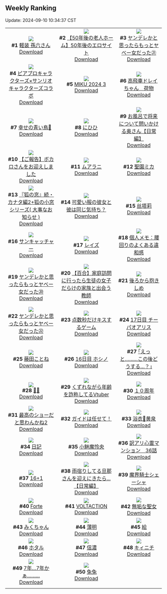 ## Weekly Ranking
Update: 2024-09-10 10:34:37 CST

|      |      |      |
| :----: | :----: | :----: |
| ![](https://i.pixiv.re/c/240x480/img-master/img/2024/09/03/00/00/41/122087390_p0_master1200.jpg)<br>**#1** [軽装 孫六さん](https://www.pixiv.net/artworks/122087390)<br>[Download](https://i.pixiv.re/img-original/img/2024/09/03/00/00/41/122087390_p0.png) | ![](https://i.pixiv.re/c/240x480/img-master/img/2024/09/03/12/00/11/122098545_p0_master1200.jpg)<br>**#2** [【50年後の老人ホーム】50年後のエロサイト](https://www.pixiv.net/artworks/122098545)<br>[Download](https://i.pixiv.re/img-original/img/2024/09/03/12/00/11/122098545_p0.jpg) | ![](https://i.pixiv.re/c/240x480/img-master/img/2024/09/03/00/02/00/122087545_p0_master1200.jpg)<br>**#3** [ヤンデレかと思ったらもっとヤベー女だった㉑](https://www.pixiv.net/artworks/122087545)<br>[Download](https://i.pixiv.re/img-original/img/2024/09/03/00/02/00/122087545_p0.png) |
| ![](https://i.pixiv.re/c/240x480/img-master/img/2024/09/02/00/06/55/122058353_p0_master1200.jpg)<br>**#4** [ピアプロキャラクターズ×サンリオキャラクターズコラボ](https://www.pixiv.net/artworks/122058353)<br>[Download](https://i.pixiv.re/img-original/img/2024/09/02/00/06/55/122058353_p0.jpg) | ![](https://i.pixiv.re/c/240x480/img-master/img/2024/09/02/01/35/57/122061483_p0_master1200.jpg)<br>**#5** [MIKU 2024 3](https://www.pixiv.net/artworks/122061483)<br>[Download](https://i.pixiv.re/img-original/img/2024/09/02/01/35/57/122061483_p0.png) | ![](https://i.pixiv.re/c/240x480/img-master/img/2024/09/03/18/40/41/122105464_p0_master1200.jpg)<br>**#6** [高飛車ドレイちゃん　荷物](https://www.pixiv.net/artworks/122105464)<br>[Download](https://i.pixiv.re/img-original/img/2024/09/03/18/40/41/122105464_p0.png) |
| ![](https://i.pixiv.re/c/240x480/img-master/img/2024/09/03/17/21/35/122103611_p0_master1200.jpg)<br>**#7** [幸せの青い鳥💙](https://www.pixiv.net/artworks/122103611)<br>[Download](https://i.pixiv.re/img-original/img/2024/09/03/17/21/35/122103611_p0.jpg) | ![](https://i.pixiv.re/c/240x480/img-master/img/2024/09/03/00/02/34/122087590_p0_master1200.jpg)<br>**#8** [にひひ](https://www.pixiv.net/artworks/122087590)<br>[Download](https://i.pixiv.re/img-original/img/2024/09/03/00/02/34/122087590_p0.jpg) | ![](https://i.pixiv.re/c/240x480/img-master/img/2024/09/03/00/07/09/122087878_p0_master1200.jpg)<br>**#9** [お風呂で将来について問いかける奥さん【日常編】](https://www.pixiv.net/artworks/122087878)<br>[Download](https://i.pixiv.re/img-original/img/2024/09/03/00/07/09/122087878_p0.jpg) |
| ![](https://i.pixiv.re/c/240x480/img-master/img/2024/09/03/17/43/41/122104053_p0_master1200.jpg)<br>**#10** [【ご報告】ボカロさんをお迎えしました](https://www.pixiv.net/artworks/122104053)<br>[Download](https://i.pixiv.re/img-original/img/2024/09/03/17/43/41/122104053_p0.jpg) | ![](https://i.pixiv.re/c/240x480/img-master/img/2024/09/03/01/10/43/122089787_p0_master1200.jpg)<br>**#11** [ムアラニ](https://www.pixiv.net/artworks/122089787)<br>[Download](https://i.pixiv.re/img-original/img/2024/09/03/01/10/43/122089787_p0.jpg) | ![](https://i.pixiv.re/c/240x480/img-master/img/2024/09/02/00/01/05/122057928_p0_master1200.jpg)<br>**#12** [聖園ミカ](https://www.pixiv.net/artworks/122057928)<br>[Download](https://i.pixiv.re/img-original/img/2024/09/02/00/01/05/122057928_p0.jpg) |
| ![](https://i.pixiv.re/c/240x480/img-master/img/2024/09/03/19/49/16/122107274_p0_master1200.jpg)<br>**#13** [『狐の窓』続・カナタ編2+狐の小窓シリーズ( 大事なお知らせ )](https://www.pixiv.net/artworks/122107274)<br>[Download](https://i.pixiv.re/img-original/img/2024/09/03/19/49/16/122107274_p0.png) | ![](https://i.pixiv.re/c/240x480/img-master/img/2024/09/04/17/00/45/122130856_p0_master1200.jpg)<br>**#14** [可愛い服の彼女と彼は同じ気持ち？](https://www.pixiv.net/artworks/122130856)<br>[Download](https://i.pixiv.re/img-original/img/2024/09/04/17/00/45/122130856_p0.jpg) | ![](https://i.pixiv.re/c/240x480/img-master/img/2024/09/03/21/34/26/122110530_p0_master1200.jpg)<br>**#15** [丝塔莉](https://www.pixiv.net/artworks/122110530)<br>[Download](https://i.pixiv.re/img-original/img/2024/09/03/21/34/26/122110530_p0.jpg) |
| ![](https://i.pixiv.re/c/240x480/img-master/img/2024/09/02/07/30/01/122066269_p0_master1200.jpg)<br>**#16** [サンキャッチャー](https://www.pixiv.net/artworks/122066269)<br>[Download](https://i.pixiv.re/img-original/img/2024/09/02/07/30/01/122066269_p0.jpg) | ![](https://i.pixiv.re/c/240x480/img-master/img/2024/09/03/01/32/16/122090275_p0_master1200.jpg)<br>**#17** [レイズ](https://www.pixiv.net/artworks/122090275)<br>[Download](https://i.pixiv.re/img-original/img/2024/09/03/01/32/16/122090275_p0.jpg) | ![](https://i.pixiv.re/c/240x480/img-master/img/2024/09/03/06/00/07/122093852_p0_master1200.jpg)<br>**#18** [個人メモ：腰回りのよくある違和感](https://www.pixiv.net/artworks/122093852)<br>[Download](https://i.pixiv.re/img-original/img/2024/09/03/06/00/07/122093852_p0.jpg) |
| ![](https://i.pixiv.re/c/240x480/img-master/img/2024/09/02/10/43/41/122068690_p0_master1200.jpg)<br>**#19** [ヤンデレかと思ったらもっとヤベー女だった⑳](https://www.pixiv.net/artworks/122068690)<br>[Download](https://i.pixiv.re/img-original/img/2024/09/02/10/43/41/122068690_p0.png) | ![](https://i.pixiv.re/c/240x480/img-master/img/2024/09/04/22/37/32/122139869_p0_master1200.jpg)<br>**#20** [【百合】家庭訪問に行ったら生徒の女子だらけの家族と出会う教師](https://www.pixiv.net/artworks/122139869)<br>[Download](https://i.pixiv.re/img-original/img/2024/09/04/22/37/32/122139869_p0.jpg) | ![](https://i.pixiv.re/c/240x480/img-master/img/2024/09/03/08/19/09/122095690_p0_master1200.jpg)<br>**#21** [後ろから抱きしめ](https://www.pixiv.net/artworks/122095690)<br>[Download](https://i.pixiv.re/img-original/img/2024/09/03/08/19/09/122095690_p0.jpg) |
| ![](https://i.pixiv.re/c/240x480/img-master/img/2024/09/04/00/01/49/122115752_p0_master1200.jpg)<br>**#22** [ヤンデレかと思ったらもっとヤベー女だった㉒](https://www.pixiv.net/artworks/122115752)<br>[Download](https://i.pixiv.re/img-original/img/2024/09/04/00/01/49/122115752_p0.png) | ![](https://i.pixiv.re/c/240x480/img-master/img/2024/09/02/18/00/03/122075800_p0_master1200.jpg)<br>**#23** [点数秒だけキスするゲーム](https://www.pixiv.net/artworks/122075800)<br>[Download](https://i.pixiv.re/img-original/img/2024/09/02/18/00/03/122075800_p0.png) | ![](https://i.pixiv.re/c/240x480/img-master/img/2024/09/04/00/00/54/122115657_p0_master1200.jpg)<br>**#24** [17日目 チーパオアリス](https://www.pixiv.net/artworks/122115657)<br>[Download](https://i.pixiv.re/img-original/img/2024/09/04/00/00/54/122115657_p0.png) |
| ![](https://i.pixiv.re/c/240x480/img-master/img/2024/09/03/21/05/07/122109611_p0_master1200.jpg)<br>**#25** [藤田ことね](https://www.pixiv.net/artworks/122109611)<br>[Download](https://i.pixiv.re/img-original/img/2024/09/03/21/05/07/122109611_p0.jpg) | ![](https://i.pixiv.re/c/240x480/img-master/img/2024/09/03/00/00/46/122087402_p0_master1200.jpg)<br>**#26** [16日目 ホシノ](https://www.pixiv.net/artworks/122087402)<br>[Download](https://i.pixiv.re/img-original/img/2024/09/03/00/00/46/122087402_p0.png) | ![](https://i.pixiv.re/c/240x480/img-master/img/2024/09/02/17/13/46/122074873_p0_master1200.jpg)<br>**#27** [｢えっと………この後どうする…？｣](https://www.pixiv.net/artworks/122074873)<br>[Download](https://i.pixiv.re/img-original/img/2024/09/02/17/13/46/122074873_p0.jpg) |
| ![](https://i.pixiv.re/c/240x480/img-master/img/2024/09/03/00/49/08/122089164_p0_master1200.jpg)<br>**#28** [🧡💚](https://www.pixiv.net/artworks/122089164)<br>[Download](https://i.pixiv.re/img-original/img/2024/09/03/00/49/08/122089164_p0.jpg) | ![](https://i.pixiv.re/c/240x480/img-master/img/2024/09/03/21/18/16/122110003_p0_master1200.jpg)<br>**#29** [くずれながら年齢を詐称してるVtuber](https://www.pixiv.net/artworks/122110003)<br>[Download](https://i.pixiv.re/img-original/img/2024/09/03/21/18/16/122110003_p0.png) | ![](https://i.pixiv.re/c/240x480/img-master/img/2024/09/02/00/01/17/122057958_p0_master1200.jpg)<br>**#30** [１０周年](https://www.pixiv.net/artworks/122057958)<br>[Download](https://i.pixiv.re/img-original/img/2024/09/02/00/01/17/122057958_p0.jpg) |
| ![](https://i.pixiv.re/c/240x480/img-master/img/2024/09/03/00/30/04/122088607_p0_master1200.jpg)<br>**#31** [最高のショーだと思わんかね2](https://www.pixiv.net/artworks/122088607)<br>[Download](https://i.pixiv.re/img-original/img/2024/09/03/00/30/04/122088607_p0.jpg) | ![](https://i.pixiv.re/c/240x480/img-master/img/2024/09/02/23/32/15/122086306_p0_master1200.jpg)<br>**#32** [ガイドは任せて！](https://www.pixiv.net/artworks/122086306)<br>[Download](https://i.pixiv.re/img-original/img/2024/09/02/23/32/15/122086306_p0.png) | ![](https://i.pixiv.re/c/240x480/img-master/img/2024/09/03/00/00/13/122087311_p0_master1200.jpg)<br>**#33** [浴衣👘黄泉](https://www.pixiv.net/artworks/122087311)<br>[Download](https://i.pixiv.re/img-original/img/2024/09/03/00/00/13/122087311_p0.jpg) |
| ![](https://i.pixiv.re/c/240x480/img-master/img/2024/09/03/16/27/33/122102601_p0_master1200.jpg)<br>**#34** [日記](https://www.pixiv.net/artworks/122102601)<br>[Download](https://i.pixiv.re/img-original/img/2024/09/03/16/27/33/122102601_p0.png) | ![](https://i.pixiv.re/c/240x480/img-master/img/2024/09/02/03/43/05/122063631_p0_master1200.jpg)<br>**#35** [小魅魔怜央](https://www.pixiv.net/artworks/122063631)<br>[Download](https://i.pixiv.re/img-original/img/2024/09/02/03/43/05/122063631_p0.png) | ![](https://i.pixiv.re/c/240x480/img-master/img/2024/09/03/13/57/54/122100299_p0_master1200.jpg)<br>**#36** [訳アリ心霊マンション　36話](https://www.pixiv.net/artworks/122100299)<br>[Download](https://i.pixiv.re/img-original/img/2024/09/03/13/57/54/122100299_p0.jpg) |
| ![](https://i.pixiv.re/c/240x480/img-master/img/2024/09/03/15/15/18/122101458_p0_master1200.jpg)<br>**#37** [16+1](https://www.pixiv.net/artworks/122101458)<br>[Download](https://i.pixiv.re/img-original/img/2024/09/03/15/15/18/122101458_p0.jpg) | ![](https://i.pixiv.re/c/240x480/img-master/img/2024/09/02/00/03/06/122058122_p0_master1200.jpg)<br>**#38** [雨宿りしてる旦那さんを迎えにきたら...【日常編】](https://www.pixiv.net/artworks/122058122)<br>[Download](https://i.pixiv.re/img-original/img/2024/09/02/00/03/06/122058122_p0.jpg) | ![](https://i.pixiv.re/c/240x480/img-master/img/2024/09/02/00/18/27/122058943_p0_master1200.jpg)<br>**#39** [魔界騎士シェーシャ](https://www.pixiv.net/artworks/122058943)<br>[Download](https://i.pixiv.re/img-original/img/2024/09/02/00/18/27/122058943_p0.jpg) |
| ![](https://i.pixiv.re/c/240x480/img-master/img/2024/09/02/23/42/36/122086645_p0_master1200.jpg)<br>**#40** [Forte](https://www.pixiv.net/artworks/122086645)<br>[Download](https://i.pixiv.re/img-original/img/2024/09/02/23/42/36/122086645_p0.png) | ![](https://i.pixiv.re/c/240x480/img-master/img/2024/09/03/00/00/35/122087379_p0_master1200.jpg)<br>**#41** [VOLTACTION](https://www.pixiv.net/artworks/122087379)<br>[Download](https://i.pixiv.re/img-original/img/2024/09/03/00/00/35/122087379_p0.jpg) | ![](https://i.pixiv.re/c/240x480/img-master/img/2024/09/02/00/01/27/122057973_p0_master1200.jpg)<br>**#42** [無垢な聖女](https://www.pixiv.net/artworks/122057973)<br>[Download](https://i.pixiv.re/img-original/img/2024/09/02/00/01/27/122057973_p0.jpg) |
| ![](https://i.pixiv.re/c/240x480/img-master/img/2024/09/03/00/36/04/122088809_p0_master1200.jpg)<br>**#43** [みくちゃん](https://www.pixiv.net/artworks/122088809)<br>[Download](https://i.pixiv.re/img-original/img/2024/09/03/00/36/04/122088809_p0.jpg) | ![](https://i.pixiv.re/c/240x480/img-master/img/2024/09/02/20/08/46/122079409_p0_master1200.jpg)<br>**#44** [薄明](https://www.pixiv.net/artworks/122079409)<br>[Download](https://i.pixiv.re/img-original/img/2024/09/02/20/08/46/122079409_p0.jpg) | ![](https://i.pixiv.re/c/240x480/img-master/img/2024/09/03/23/29/34/122114402_p0_master1200.jpg)<br>**#45** [絵](https://www.pixiv.net/artworks/122114402)<br>[Download](https://i.pixiv.re/img-original/img/2024/09/03/23/29/34/122114402_p0.png) |
| ![](https://i.pixiv.re/c/240x480/img-master/img/2024/09/02/15/25/25/122073015_p0_master1200.jpg)<br>**#46** [ホタル](https://www.pixiv.net/artworks/122073015)<br>[Download](https://i.pixiv.re/img-original/img/2024/09/02/15/25/25/122073015_p0.jpg) | ![](https://i.pixiv.re/c/240x480/img-master/img/2024/09/03/19/10/35/122106284_p0_master1200.jpg)<br>**#47** [信濃](https://www.pixiv.net/artworks/122106284)<br>[Download](https://i.pixiv.re/img-original/img/2024/09/03/19/10/35/122106284_p0.jpg) | ![](https://i.pixiv.re/c/240x480/img-master/img/2024/09/03/23/43/25/122114877_p0_master1200.jpg)<br>**#48** [キィニチ](https://www.pixiv.net/artworks/122114877)<br>[Download](https://i.pixiv.re/img-original/img/2024/09/03/23/43/25/122114877_p0.png) |
| ![](https://i.pixiv.re/c/240x480/img-master/img/2024/09/03/00/06/01/122087433_p0_master1200.jpg)<br>**#49** [7年…7年かぁ………](https://www.pixiv.net/artworks/122087433)<br>[Download](https://i.pixiv.re/img-original/img/2024/09/03/00/06/01/122087433_p0.png) | ![](https://i.pixiv.re/c/240x480/img-master/img/2024/09/02/20/09/50/122079438_p0_master1200.jpg)<br>**#50** [兔兔](https://www.pixiv.net/artworks/122079438)<br>[Download](https://i.pixiv.re/img-original/img/2024/09/02/20/09/50/122079438_p0.jpg) |
|      |
